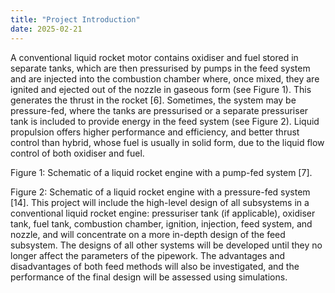 ```yaml
---
title: "Project Introduction"
date: 2025-02-21
---
```

A conventional liquid rocket motor contains oxidiser and fuel stored in separate tanks, which are then pressurised by pumps in the feed system and are injected into the combustion chamber where, once mixed, they are ignited and ejected out of the nozzle in gaseous form (see Figure 1). This generates the thrust in the rocket [6]. Sometimes, the system may be pressure-fed, where the tanks are pressurised or a separate pressuriser tank is included to provide energy in the feed system (see Figure 2). Liquid propulsion offers higher performance and efficiency, and better thrust control than hybrid, whose fuel is usually in solid form, due to the liquid flow control of both oxidiser and fuel. 

 
Figure 1: Schematic of a liquid rocket engine with a pump-fed system [7].
 
Figure 2: Schematic of a liquid rocket engine with a pressure-fed system [14].
This project will include the high-level design of all subsystems in a conventional liquid rocket engine: pressuriser tank (if applicable), oxidiser tank, fuel tank, combustion chamber, ignition, injection, feed system, and nozzle, and will concentrate on a more in-depth design of the feed subsystem. The designs of all other systems will be developed until they no longer affect the parameters of the pipework. The advantages and disadvantages of both feed methods will also be investigated, and the performance of the final design will be assessed using simulations. 
